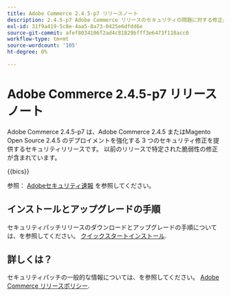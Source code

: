 ```yaml
---
title: Adobe Commerce 2.4.5-p7 リリースノート
description: 2.4.5-p7 Adobe Commerce リリースのセキュリティの問題に対する修正点について説明します。
exl-id: 31f9a419-5c8e-4aa5-8a73-0425e6dfdd6e
source-git-commit: afef8034106f2ad4c81829bfff3e6473f118acc0
workflow-type: tm+mt
source-wordcount: '105'
ht-degree: 0%

---
```


# Adobe Commerce 2.4.5-p7 リリースノート

Adobe Commerce 2.4.5-p7 は、Adobe Commerce 2.4.5 またはMagento Open Source 2.4.5 のデプロイメントを強化する 3 つのセキュリティ修正を提供するセキュリティリリースです。 以前のリリースで特定された脆弱性の修正が含まれています。

{{bics}}

参照： [Adobeセキュリティ速報](https://helpx.adobe.com/security/products/magento/apsb24-18.html) を参照してください。

## インストールとアップグレードの手順

セキュリティパッチリリースのダウンロードとアップグレードの手順については、を参照してください。 [クイックスタートインストール](../../../installation/composer.md).

## 詳しくは？

セキュリティパッチの一般的な情報については、を参照してください。 [Adobe Commerce リリースポリシー](https://experienceleague.adobe.com/docs/commerce-operations/release/planning/versioning-policy.html?lang=en#security-patch-release).
